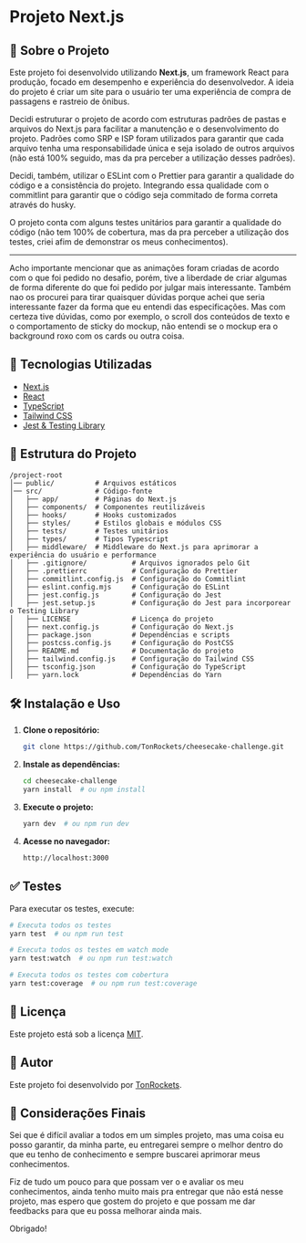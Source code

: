 # Projeto Next.js

## 🚀 Sobre o Projeto

Este projeto foi desenvolvido utilizando **Next.js**, um framework React para produção, focado em desempenho e experiência do desenvolvedor. A ideia do projeto é criar um site para o usuário ter uma experiência de compra de passagens e rastreio de ônibus.
<br>

Decidi estruturar o projeto de acordo com estruturas padrões de pastas e arquivos do Next.js para facilitar a manutenção e o desenvolvimento do projeto. Padrões como SRP e ISP foram utilizados para garantir que cada arquivo tenha uma responsabilidade única e seja isolado de outros arquivos (não está 100% seguido, mas da pra perceber a utilização desses padrões).
<br>

Decidi, também, utilizar o ESLint com o Prettier para garantir a qualidade do código e a consistência do projeto. Integrando essa qualidade com o commitlint para garantir que o código seja commitado de forma correta através do husky.
<br>

O projeto conta com alguns testes unitários para garantir a qualidade do código (não tem 100% de cobertura, mas da pra perceber a utilização dos testes, criei afim de demonstrar os meus conhecimentos).
<br>

---

Acho importante mencionar que as animações foram criadas de acordo com o que foi pedido no desafio, porém, tive a liberdade de criar algumas de forma diferente do que foi pedido por julgar mais interessante. Também nao os procurei para tirar quaisquer dúvidas porque achei que seria interessante fazer da forma que eu entendi das especificações. Mas com certeza tive dúvidas, como por exemplo, o scroll dos conteúdos de texto e o comportamento de sticky do mockup, não entendi se o mockup era o background roxo com os cards ou outra coisa.

## 📌 Tecnologias Utilizadas

- [Next.js](https://nextjs.org/)
- [React](https://react.dev/)
- [TypeScript](https://www.typescriptlang.org/)
- [Tailwind CSS](https://tailwindcss.com/)
- [Jest & Testing Library](https://jestjs.io/)

## 📂 Estrutura do Projeto

```
/project-root
│── public/          # Arquivos estáticos
│── src/             # Código-fonte
│   ├── app/         # Páginas do Next.js
│   ├── components/  # Componentes reutilizáveis
│   ├── hooks/       # Hooks customizados
│   ├── styles/      # Estilos globais e módulos CSS
│   ├── tests/       # Testes unitários
│   ├── types/       # Tipos Typescript
│   ├── middleware/  # Middleware do Next.js para aprimorar a experiência do usuário e performance
│   ├── .gitignore/           # Arquivos ignorados pelo Git
│   ├── .prettierrc           # Configuração do Prettier
│   ├── commitlint.config.js  # Configuração do Commitlint
│   ├── eslint.config.mjs     # Configuração do ESLint
│   ├── jest.config.js        # Configuração do Jest
│   ├── jest.setup.js         # Configuração do Jest para incorporear o Testing Library
│   ├── LICENSE               # Licença do projeto
│   ├── next.config.js        # Configuração do Next.js
│   ├── package.json          # Dependências e scripts
│   ├── postcss.config.js     # Configuração do PostCSS
│   ├── README.md             # Documentação do projeto
│   ├── tailwind.config.js    # Configuração do Tailwind CSS
│   ├── tsconfig.json         # Configuração do TypeScript
│   ├── yarn.lock             # Dependências do Yarn
```

## 🛠️ Instalação e Uso

1. **Clone o repositório:**
   ```sh
   git clone https://github.com/TonRockets/cheesecake-challenge.git
   ```
2. **Instale as dependências:**
   ```sh
   cd cheesecake-challenge
   yarn install  # ou npm install
   ```
3. **Execute o projeto:**
   ```sh
   yarn dev  # ou npm run dev
   ```
4. **Acesse no navegador:**
   ```sh
   http://localhost:3000
   ```

## ✅ Testes

Para executar os testes, execute:

```sh
# Executa todos os testes
yarn test  # ou npm run test

# Executa todos os testes em watch mode
yarn test:watch  # ou npm run test:watch

# Executa todos os testes com cobertura
yarn test:coverage  # ou npm run test:coverage
```

## 📜 Licença

Este projeto está sob a licença [MIT](LICENSE).

## 📝 Autor

Este projeto foi desenvolvido por [TonRockets](https://github.com/TonRockets).

## 📝 Considerações Finais

Sei que é difícil avaliar a todos em um simples projeto, mas uma coisa eu posso garantir, da minha parte, eu entregarei sempre o melhor dentro do que eu tenho de conhecimento e sempre buscarei aprimorar meus conhecimentos.

Fiz de tudo um pouco para que possam ver o e avaliar os meu conhecimentos, ainda tenho muito mais pra entregar que não está nesse projeto, mas espero que gostem do projeto e que possam me dar feedbacks para que eu possa melhorar ainda mais.

Obrigado!
